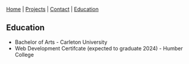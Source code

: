 [Home](index.markdown) | [Projects](projects.markdown) | [Contact](contact.markdown) | [Education](education.markdown)

## Education

- Bachelor of Arts - Carleton University
- Web Development Certifcate (expected to graduate 2024) - Humber College
